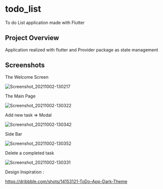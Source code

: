 # todo_list

To do List application made with Flutter

## Project Overview

Application realized with flutter and Provider package as state management

## Screenshots

The Welcome Screen

![Screenshot_20211002-130217](https://user-images.githubusercontent.com/38215895/135715961-549a4fc8-e68c-426d-86b8-3cfcb7ec0d4e.jpg)

The Main Page

![Screenshot_20211002-130322](https://user-images.githubusercontent.com/38215895/135715969-747227ea-9052-4569-97f6-b4669709d8d5.jpg)

Add new task => Modal

![Screenshot_20211002-130342](https://user-images.githubusercontent.com/38215895/135715988-ca924d59-bad2-4af7-845b-9de265d9b10a.jpg)

Side Bar

![Screenshot_20211002-130352](https://user-images.githubusercontent.com/38215895/135715998-1623241a-bca7-4d50-a3a7-9b54b9a49614.jpg)

Delete a completed task

![Screenshot_20211002-130331](https://user-images.githubusercontent.com/38215895/135716014-03e1121b-376e-4c14-97c9-c7726fee551f.jpg)

Design Inspiration :

https://dribbble.com/shots/14153121-ToDo-App-Dark-Theme
